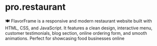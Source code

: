 # pro.restaurant
🍽️ FlavorFrame is a responsive and modern restaurant website built with HTML, CSS, and JavaScript. It features a clean design, interactive menu, customer testimonials, blog section, online ordering form, and smooth animations. Perfect for showcasing food businesses online
